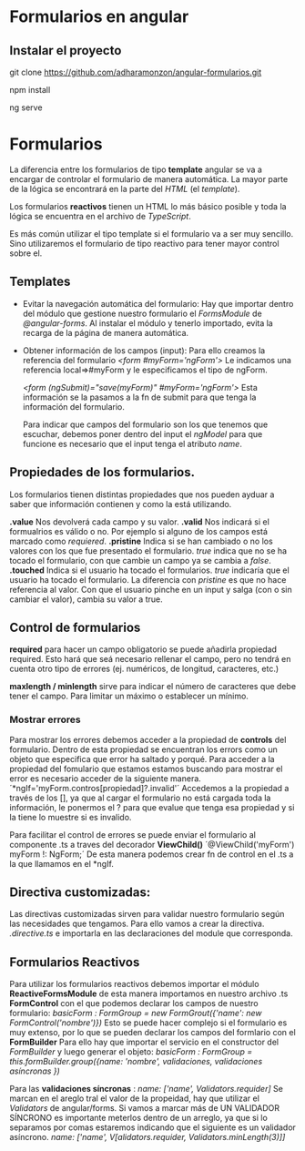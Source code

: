 # Formularios en angular

## Instalar el proyecto

git clone https://github.com/adharamonzon/angular-formularios.git

npm install

ng serve

# Formularios 

La diferencia entre los formularios de tipo **template** angular se va a encargar de controlar el formulario de manera automática. La mayor parte de la lógica se encontrará en la parte del *HTML* (el *template*).

Los formularios **reactivos** tienen un HTML lo más básico posible y toda la lógica se encuentra en el archivo de *TypeScript*.

Es más común utilizar el tipo template si el formulario va a ser muy sencillo. Sino utilizaremos el formulario de tipo reactivo para tener mayor control sobre el.   

## Templates

+ Evitar la navegación automática del formulario: 
  Hay que importar dentro del módulo que gestione nuestro formulario el *FormsModule* de *@angular-forms*.
  Al instalar el módulo y tenerlo importado, evita la recarga de la página de manera automática. 

+ Obtener información de los campos (input):
  Para ello creamos la referencia del formulario *<form #myForm='ngForm'>* Le indicamos una referencia local=>#myForm y le especificamos el tipo de ngForm. 
  
  *<form (ngSubmit)="save(myForm)" #myForm='ngForm'>* Esta información se la pasamos a la fn de submit para que tenga la información del formulario. 

  Para indicar que campos del formulario son los que tenemos que escuchar, debemos poner dentro del input el *ngModel* para que funcione es necesario que el input tenga el atributo *name*.

## Propiedades de los formularios. 
Los formularios tienen distintas propiedades que nos pueden ayduar a saber que información contienen y como la está utilizando. 

**.value** Nos devolverá cada campo y su valor. 
**.valid** Nos indicará si el formualrios es válido o no. Por ejemplo si alguno de los campos está marcado como *requiered*. 
**.pristine** Indica si se han cambiado o no los valores con los que fue presentado el formulario. *true* indica que no se ha tocado el formulario, con que cambie un campo ya se cambia a *false*. 
**.touched**  Indica si el usuario ha tocado el formularios. *true* indicaría que el usuario ha tocado el formulario. La diferencia con *pristine* es que no hace referencia al valor. Con que el usuario pinche en un input y salga (con o sin cambiar el valor), cambia su valor a true. 
## Control de formularios

  **required** para hacer un campo obligatorio se puede añadirla propiedad required. Esto hará que seá necesario rellenar el campo, pero no tendrá en cuenta otro tipo de errores (ej. numéricos, de longitud, caracteres, etc.)

  **maxlength / minlength** sirve para indicar el número de caracteres que debe tener el campo. Para limitar un máximo o establecer un mínimo. 

  ### Mostrar errores
  Para mostrar los errores debemos acceder a la propiedad de **controls** del formulario. Dentro de esta propiedad se encuentran los errors como un objeto que especifica que error ha saltado y porqué. 
  Para acceder a la propiedad del fomulario que estamos estamos buscando para mostrar el error es necesario acceder de la siguiente manera. 
  ´*ngIf='myForm.contros[propiedad]?.invalid'´ Accedemos a la propiedad a través de los [], ya que al cargar el formulario no está cargada toda la información, le ponermos el ? para que evalue que tenga esa propiedad y si la tiene lo muestre si es invalido.

Para facilitar el control de errores se puede enviar el formulario al componente .ts a traves del decorador **ViewChild()** 
´@ViewChild('myForm') myForm !: NgForm;´ De esta manera podemos crear fn de control en el .ts a la que llamamos en el *ngIf.

## Directiva customizadas: 

Las directivas customizadas sirven para validar nuestro formulario según las necesidades que tengamos. Para ello vamos a crear la directiva. *.directive.ts* e importarla en las declaraciones del module que corresponda.

  ## Formularios Reactivos

Para utilizar los formularios reactivos debemos importar el módulo **ReactiveFormsModule** de esta manera importamos en nuestro archivo .ts **FormControl** con el que podemos declarar los campos de nuestro formulario: 
  *basicForm : FormGroup = new FormGrout({'name': new FormControl('nombre')})*
Esto se puede hacer complejo si el formulario es muy extenso, por lo que se pueden declarar los campos del formlario con el **FormBuilder** 
Para ello hay que importar el servicio en el constructor del *FormBuilder* y luego generar el objeto: 
  *basicForm : FormGroup = this.formBuilder.group({name: 'nombre', validaciones, validaciones asíncronas })*

Para las **validaciones síncronas** : 
  *name: ['name', Validators.requider]*
Se marcan en el areglo tral el valor de la propeidad, hay que utilizar el *Validators* de angular/forms.
Si vamos a marcar más de UN VALIDADOR SÍNCRONO es importante meterlos dentro de un arreglo, ya que si lo separamos por comas estaremos indicando que el siguiente es un validador asíncrono.
  *name: ['name', V[alidators.requider, Validators.minLength(3)]]*